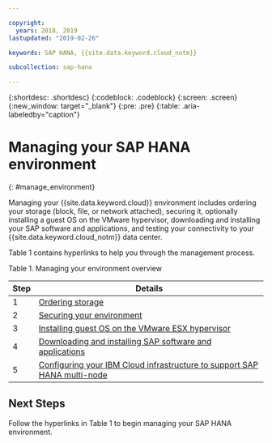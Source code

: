 ```yaml
---

copyright:
  years: 2018, 2019
lastupdated: "2019-02-26"

keywords: SAP HANA, {{site.data.keyword.cloud_notm}}

subcollection: sap-hana

---
```


{:shortdesc: .shortdesc}
{:codeblock: .codeblock}
{:screen: .screen}
{:new_window: target="_blank"}
{:pre: .pre}
{:table: .aria-labeledby="caption"}

# Managing your SAP HANA environment
{: #manage_environment}

Managing your {{site.data.keyword.cloud}} environment includes ordering your storage (block, file, or network attached), securing it, optionally installing a guest OS on the VMware hypervisor, downloading and installing your SAP software and applications, and testing your connectivity to your {{site.data.keyword.cloud_notm}} data center.

Table 1 contains hyperlinks to help you through the management process.

Table 1. Managing your environment overview

| Step | Details |
| --- | --- |
| 1 | [Ordering storage](/docs/infrastructure/sap-hana?topic=sap-hana-order_storage#order_storage) |
| 2 | [Securing your environment](/docs/infrastructure/sap-hana?topic=sap-hana-secure_environment#secure_environment) |
| 3 | [Installing guest OS on the VMware ESX hypervisor](/docs/infrastructure/sap-hana?topic=sap-hana-install_guest_os#install_guest_os) |
| 4 | [Downloading and installing SAP software and applications](/docs/infrastructure/sap-hana?topic=sap-hana-install_sap#install_sap) |
| 5 | [Configuring your IBM Cloud infrastructure to support SAP HANA multi-node](/docs/infrastructure/sap-hana?topic=sap-hana-multi-node-storage#multi-node-storage)

## Next Steps

Follow the hyperlinks in Table 1 to begin managing your SAP HANA environment.

